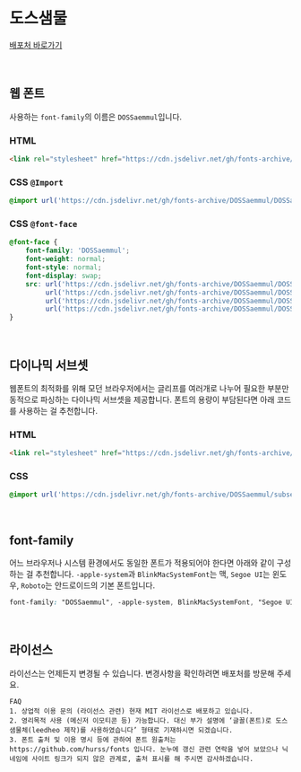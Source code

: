 # 도스샘물

[배포처 바로가기](https://github.com/hurss/fonts)

&nbsp;

## 웹 폰트

사용하는 `font-family`의 이름은 `DOSSaemmul`입니다.

### HTML

```html
<link rel="stylesheet" href="https://cdn.jsdelivr.net/gh/fonts-archive/DOSSaemmul/DOSSaemmul.css" type="text/css"/>
```

### CSS `@Import`

```css
@import url('https://cdn.jsdelivr.net/gh/fonts-archive/DOSSaemmul/DOSSaemmul.css');
```

### CSS `@font-face`

```css
@font-face {
    font-family: 'DOSSaemmul';
    font-weight: normal;
    font-style: normal;
    font-display: swap;
    src: url('https://cdn.jsdelivr.net/gh/fonts-archive/DOSSaemmul/DOSSaemmul.woff2') format('woff2'),
         url('https://cdn.jsdelivr.net/gh/fonts-archive/DOSSaemmul/DOSSaemmul.woff') format('woff'),
         url('https://cdn.jsdelivr.net/gh/fonts-archive/DOSSaemmul/DOSSaemmul.otf') format('opentype'),
         url('https://cdn.jsdelivr.net/gh/fonts-archive/DOSSaemmul/DOSSaemmul.ttf') format('truetype');
}
```

&nbsp;

## 다이나믹 서브셋

웹폰트의 최적화를 위해 모던 브라우저에서는 글리프를 여러개로 나누어 필요한 부분만 동적으로 파싱하는 다이나믹 서브셋을 제공합니다. 폰트의 용량이 부담된다면 아래 코드를 사용하는 걸 추천합니다.

### HTML

```html
<link rel="stylesheet" href="https://cdn.jsdelivr.net/gh/fonts-archive/DOSSaemmul/subsets/DOSSaemmul-dynamic-subset.css" type="text/css"/>
```

### CSS

```css
@import url('https://cdn.jsdelivr.net/gh/fonts-archive/DOSSaemmul/subsets/DOSSaemmul-dynamic-subset.css');
```

&nbsp;

## font-family

어느 브라우저나 시스템 환경에서도 동일한 폰트가 적용되어야 한다면 아래와 같이 구성하는 걸 추천합니다. `-apple-system`과 `BlinkMacSystemFont`는 맥, `Segoe UI`는 윈도우, `Roboto`는 안드로이드의 기본 폰트입니다.



```css
font-family: "DOSSaemmul", -apple-system, BlinkMacSystemFont, "Segoe UI", Roboto, Oxygen, Ubuntu, Cantarell, "Open Sans", "Helvetica Neue", sans-serif;
```

&nbsp;

## 라이선스

라이선스는 언제든지 변경될 수 있습니다. 변경사항을 확인하려면 배포처를 방문해 주세요.

```
FAQ 
1. 상업적 이용 문의 (라이선스 관련) 현재 MIT 라이선스로 배포하고 있습니다. 
2. 영리목적 사용 (메신저 이모티콘 등) 가능합니다. 대신 부가 설명에 ‘글꼴(폰트)로 도스샘물체(leedheo 제작)를 사용하였습니다’ 형태로 기재하시면 되겠습니다. 
3. 폰트 출처 및 이용 명시 등에 관하여 폰트 원출처는 https://github.com/hurss/fonts 입니다. 눈누에 갱신 관련 연락을 넣어 보았으나 닉네임에 사이트 링크가 되지 않은 관계로, 출처 표시를 해 주시면 감사하겠습니다.
```
